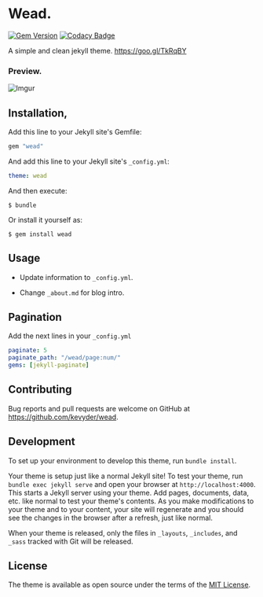 # Wead.
[![Gem Version](https://badge.fury.io/rb/wead.svg)](https://badge.fury.io/rb/wead)
[![Codacy Badge](https://api.codacy.com/project/badge/Grade/519daacbe38c4aa785f633bfe3d9bf5f)](https://www.codacy.com/app/Kevyder/wead?utm_source=github.com&utm_medium=referral&utm_content=kevyder/wead&utm_campaign=badger)


A simple and clean jekyll theme. https://goo.gl/TkRqBY

### Preview.
![Imgur](http://i.imgur.com/5brZmdv.png)


## Installation,

Add this line to your Jekyll site's Gemfile:

```ruby
gem "wead"
```

And add this line to your Jekyll site's `_config.yml`:

```yaml
theme: wead
```

And then execute:

    $ bundle

Or install it yourself as:

    $ gem install wead

## Usage

* Update information to `_config.yml`.

* Change `_about.md` for blog intro.

## Pagination

Add the next lines in your `_config.yml` 

```yaml
paginate: 5
paginate_path: "/wead/page:num/"
gems: [jekyll-paginate]
```

## Contributing

Bug reports and pull requests are welcome on GitHub at https://github.com/kevyder/wead.

## Development

To set up your environment to develop this theme, run `bundle install`.

Your theme is setup just like a normal Jekyll site! To test your theme, run `bundle exec jekyll serve` and open your browser at `http://localhost:4000`. This starts a Jekyll server using your theme. Add pages, documents, data, etc. like normal to test your theme's contents. As you make modifications to your theme and to your content, your site will regenerate and you should see the changes in the browser after a refresh, just like normal.

When your theme is released, only the files in `_layouts`, `_includes`, and `_sass` tracked with Git will be released.

## License

The theme is available as open source under the terms of the [MIT License](http://opensource.org/licenses/MIT).


